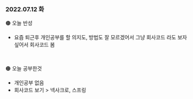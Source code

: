 
### 2022.07.12 화

🟠 오늘 반성

- 요즘 퇴근후 개인공부를 할 의지도, 방법도 잘 모르겠어서
  그냥 회사코드 라도 보자 싶어서 회사코드 봄
    
<br>

🟠 오늘 공부한것

- 개인공부 없음
- 회사코드 보기 > 넥사크로, 스프링
